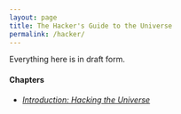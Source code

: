 ```yaml
---
layout: page
title: The Hacker's Guide to the Universe
permalink: /hacker/
---
```


Everything here is in draft form.

#### Chapters

- [*Introduction: Hacking the Universe*](/hacker/intro)
